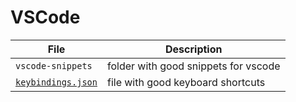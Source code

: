 # VSCode

| File                                   | Description                          |
| -------------------------------------- | ------------------------------------ |
| `vscode-snippets`                      | folder with good snippets for vscode |
| [`keybindings.json`](keybindings.json) | file with good keyboard shortcuts    |
